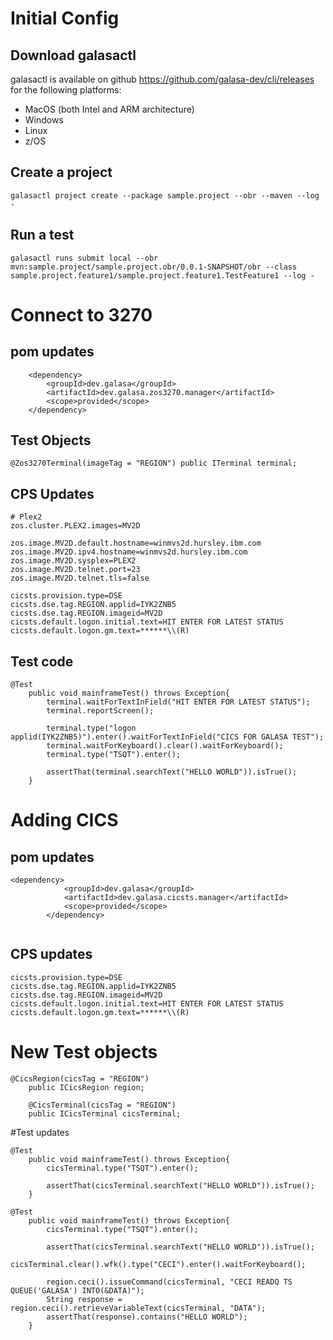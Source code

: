 # Initial Config

## Download galasactl
galasactl is available on github https://github.com/galasa-dev/cli/releases for the following platforms:
* MacOS (both Intel and ARM architecture)
* Windows
* Linux
* z/OS

## Create a project
`galasactl project create --package sample.project --obr --maven --log -`

## Run a test
`galasactl runs submit local --obr mvn:sample.project/sample.project.obr/0.0.1-SNAPSHOT/obr --class sample.project.feature1/sample.project.feature1.TestFeature1 --log -`

# Connect to 3270
## pom updates
		<dependency>
			<groupId>dev.galasa</groupId>
			<artifactId>dev.galasa.zos3270.manager</artifactId>
			<scope>provided</scope>
		</dependency>

## Test Objects
`@Zos3270Terminal(imageTag = "REGION")
	public ITerminal terminal;`

## CPS Updates
```
# Plex2
zos.cluster.PLEX2.images=MV2D

zos.image.MV2D.default.hostname=winmvs2d.hursley.ibm.com
zos.image.MV2D.ipv4.hostname=winmvs2d.hursley.ibm.com
zos.image.MV2D.sysplex=PLEX2
zos.image.MV2D.telnet.port=23
zos.image.MV2D.telnet.tls=false

cicsts.provision.type=DSE
cicsts.dse.tag.REGION.applid=IYK2ZNB5
cicsts.dse.tag.REGION.imageid=MV2D
cicsts.default.logon.initial.text=HIT ENTER FOR LATEST STATUS
cicsts.default.logon.gm.text=******\\(R)
```
## Test code
```
@Test
	public void mainframeTest() throws Exception{
		terminal.waitForTextInField("HIT ENTER FOR LATEST STATUS");
		terminal.reportScreen();

		terminal.type("logon applid(IYK2ZNB5)").enter().waitForTextInField("CICS FOR GALASA TEST");
		terminal.waitForKeyboard().clear().waitForKeyboard();
		terminal.type("TSQT").enter();

		assertThat(terminal.searchText("HELLO WORLD")).isTrue();
	}
```

# Adding CICS

## pom updates
```
<dependency>
			<groupId>dev.galasa</groupId>
			<artifactId>dev.galasa.cicsts.manager</artifactId>
			<scope>provided</scope>
		</dependency>
        
```

## CPS updates
```
cicsts.provision.type=DSE
cicsts.dse.tag.REGION.applid=IYK2ZNB5
cicsts.dse.tag.REGION.imageid=MV2D
cicsts.default.logon.initial.text=HIT ENTER FOR LATEST STATUS
cicsts.default.logon.gm.text=******\\(R)
```

# New Test objects
```
@CicsRegion(cicsTag = "REGION")
	public ICicsRegion region;

	@CicsTerminal(cicsTag = "REGION")
	public ICicsTerminal cicsTerminal;
```

#Test updates
```
@Test
	public void mainframeTest() throws Exception{
		cicsTerminal.type("TSQT").enter();

		assertThat(cicsTerminal.searchText("HELLO WORLD")).isTrue();
	}
```

```
@Test
	public void mainframeTest() throws Exception{
		cicsTerminal.type("TSQT").enter();

		assertThat(cicsTerminal.searchText("HELLO WORLD")).isTrue();
		cicsTerminal.clear().wfk().type("CECI").enter().waitForKeyboard();

		region.ceci().issueCommand(cicsTerminal, "CECI READQ TS QUEUE('GALASA') INTO(&DATA)");
		String response = region.ceci().retrieveVariableText(cicsTerminal, "DATA");
		assertThat(response).contains("HELLO WORLD");
	}
```

